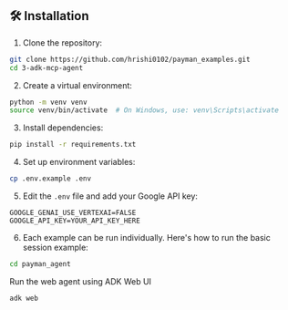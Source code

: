 ## 🛠️ Installation

1. Clone the repository:

```bash
git clone https://github.com/hrishi0102/payman_examples.git
cd 3-adk-mcp-agent
```

2. Create a virtual environment:

```bash
python -m venv venv
source venv/bin/activate  # On Windows, use: venv\Scripts\activate
```

3. Install dependencies:

```bash
pip install -r requirements.txt
```

4. Set up environment variables:

```bash
cp .env.example .env
```

5. Edit the `.env` file and add your Google API key:

```
GOOGLE_GENAI_USE_VERTEXAI=FALSE
GOOGLE_API_KEY=YOUR_API_KEY_HERE
```

6. Each example can be run individually. Here's how to run the basic session example:

```bash
cd payman_agent
```

Run the web agent using ADK Web UI

```bash
adk web
```
